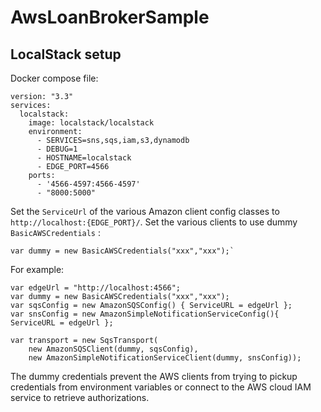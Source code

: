 # AwsLoanBrokerSample

## LocalStack setup

Docker compose file:

```
version: "3.3"
services:
  localstack:
    image: localstack/localstack
    environment:
      - SERVICES=sns,sqs,iam,s3,dynamodb
      - DEBUG=1
      - HOSTNAME=localstack
      - EDGE_PORT=4566
    ports:
      - '4566-4597:4566-4597'
      - "8000:5000"
```

Set the `ServiceUrl` of the various Amazon client config classes to `http://localhost:{EDGE_PORT}/`.
Set the various clients to use dummy `BasicAWSCredentials` :

```
var dummy = new BasicAWSCredentials("xxx","xxx");`
```

For example:

```
var edgeUrl = "http://localhost:4566";
var dummy = new BasicAWSCredentials("xxx","xxx");
var sqsConfig = new AmazonSQSConfig() { ServiceURL = edgeUrl };
var snsConfig = new AmazonSimpleNotificationServiceConfig(){ ServiceURL = edgeUrl };

var transport = new SqsTransport(
    new AmazonSQSClient(dummy, sqsConfig),
    new AmazonSimpleNotificationServiceClient(dummy, snsConfig));
```
The dummy credentials prevent the AWS clients from trying to pickup credentials from environment variables or connect to the AWS cloud IAM service to retrieve authorizations.
